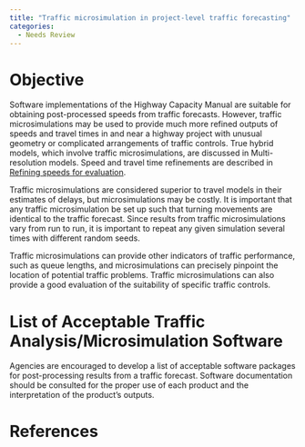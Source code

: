 ```yaml
---
title: "Traffic microsimulation in project-level traffic forecasting"
categories:
  - Needs Review
---
```


Objective
=========

Software implementations of the Highway Capacity Manual are suitable for obtaining post-processed speeds from traffic forecasts. However, traffic microsimulations may be used to provide much more refined outputs of speeds and travel times in and near a highway project with unusual geometry or complicated arrangements of traffic controls. True hybrid models, which involve traffic microsimulations, are discussed in Multi-resolution models. Speed and travel time refinements are described in
[Refining speeds for evaluation](Refining_speeds_for_evaluation_in_project-level_traffic_forecasting).

Traffic microsimulations are considered superior to travel models in their estimates of delays, but microsimulations may be costly. It is important that any traffic microsimulation be set up such that turning movements are identical to the traffic forecast. Since results from traffic microsimulations vary from run to run, it is important to repeat any given simulation several times with different random seeds.

Traffic microsimulations can provide other indicators of traffic performance, such as queue lengths, and microsimulations can precisely pinpoint the location of potential traffic problems. Traffic microsimulations can also provide a good evaluation of the suitability of specific traffic controls.

List of Acceptable Traffic Analysis/Microsimulation Software
============================================================

Agencies are encouraged to develop a list of acceptable software packages for post-processing results from a traffic forecast. Software documentation should be consulted for the proper use of each product and the interpretation of the product’s outputs.

References
==========


